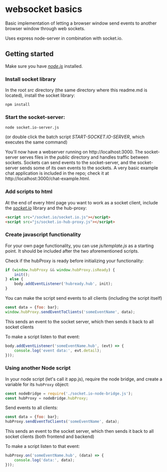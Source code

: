 # websocket basics

Basic implementation of letting a browser window send events to another browser window through web sockets.

Uses express node-server in combination with socket.io.

## Getting started

Make sure you have [_node.js_](https://nodejs.org/en/) installed.

### Install socket library

In the root _src_ directory (the same directory where this readme.md is located), install the socket library:
````
npm install
````

### Start the socket-server:
````
node socket.io-server.js
````

(or double click the batch script _START-SOCKET.IO-SERVER_, which executes the same command)

You'll now have a webserver running on http://localhost:3000. The socket-server serves files in the _public_ directory and handles traffic between sockets. Sockets can send events to the socket-server, and the socket-server sends some of its own events to the sockets. A very basic example chat application is included in the repo; check it at http://localhost:3000/chat-example.html.

### Add scripts to html

At the end of every html page you want to work as a socket client, include the [_socket.io_](https://socket.io/) library and the hub-proxy:
````html
<script src="/socket.io/socket.io.js"></script>
<script src="js/socket.io-hub-proxy.js"></script>
````

### Create javascript functionality

For your own page functionality, you can use _js/template.js_ as a starting point. It should be included after the two aforementioned scripts.

Check if the hubProxy is ready before initializing your functionality:
````javascript
if (window.hubProxy && window.hubProxy.isReady) {
    init();
} else {
    body.addEventListener('hubready.hub', init);
}
````

You can make the script send events to all clients (including the script itself)
````javascript
const data = {foo: bar};
window.hubProxy.sendEventToClients('someEventName', data);
````
This sends an event to the socket server, which then sends it back to all socket clients

To make a script listen to that event:
````javascript
body.addEventListener('someEventName.hub', (evt) => {
    console.log('event data:', evt.detail);
}));
````

### Using another Node script

In your node script (let's call it app.js), require the node bridge, and create a variable for its ``hubProxy`` object:
````javascript
const nodeBridge = require('./socket.io-node-bridge.js');
const hubProxy = nodeBridge.hubProxy;
````

Send events to all clients:
````javascript
const data = {foo: bar};
hubProxy.sendEventToClients('someEventName', data);
````
This sends an event to the socket server, which then sends it back to all socket clients (both frontend and backend)

To make a script listen to that event:
````javascript
hubProxy.on('someEventName.hub', (data) => {
    console.log('data:', data);
}));
````
